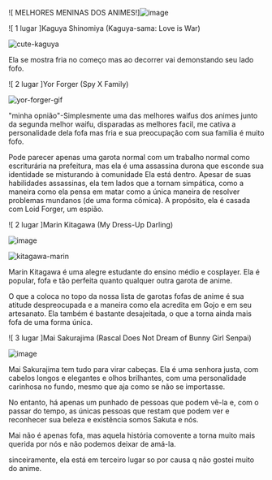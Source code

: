 ![ MELHORES MENINAS DOS ANIMES!]![image](https://github.com/joaoreidelas124/joaoreidelas124/assets/144059491/bf6ab0e4-5e6d-4a54-af03-de7aa71b00fb)


![ 1 lugar ]Kaguya Shinomiya (Kaguya-sama: Love is War)

![cute-kaguya](https://github.com/joaoreidelas124/joaoreidelas124/assets/144059491/fd07cadc-1795-41f7-a946-6b7247731b02)

Ela se mostra fria no começo mas ao decorrer vai demonstando seu lado fofo.



![ 2 lugar ]Yor Forger (Spy X Family)

![yor-forger-gif](https://github.com/joaoreidelas124/joaoreidelas124/assets/144059491/460474e3-d3d0-444a-b05f-e196252aeac5)


"minha opnião"-Simplesmente uma das melhores waifus dos animes junto da segunda melhor waifu, disparadas as melhores facil, me cativa a personalidade dela fofa mas fria  e sua preocupação com sua familia é muito fofo.


  Pode parecer apenas uma garota normal com um trabalho normal como escriturária na prefeitura, mas ela é uma assassina durona que esconde sua identidade se misturando à comunidade Ela está dentro.
Apesar de suas habilidades assassinas, ela tem lados que a tornam simpática, como a maneira como ela pensa em matar como a única maneira de resolver problemas mundanos (de uma forma cômica). A propósito, ela é casada com Loid Forger, um espião.

![ 2 lugar ]Marin Kitagawa (My Dress-Up Darling)

![image](https://github.com/joaoreidelas124/joaoreidelas124/assets/144059491/92d91f16-dc71-4d3e-b316-d4f418fdcd74)

![kitagawa-marin](https://github.com/joaoreidelas124/joaoreidelas124/assets/144059491/234f8c71-aab1-45c0-afd9-7b4424ba99f5)


Marin Kitagawa é uma alegre estudante do ensino médio e cosplayer. Ela é popular, fofa e tão perfeita quanto qualquer outra garota de anime.

O que a coloca no topo da nossa lista de garotas fofas de anime é sua atitude despreocupada e a maneira como ela acredita em Gojo e em seu artesanato. Ela também é bastante desajeitada, o que a torna ainda mais fofa de uma forma única.

![ 3 lugar ]Mai Sakurajima (Rascal Does Not Dream of Bunny Girl Senpai)

![image](https://github.com/joaoreidelas124/joaoreidelas124/assets/144059491/a3ab4fe9-f7d0-48b4-b3c0-11fbd9d68b79)

Mai Sakurajima tem tudo para virar cabeças. Ela é uma senhora justa, com cabelos longos e elegantes e olhos brilhantes, com uma personalidade carinhosa no fundo, mesmo que aja como se não se importasse.

No entanto, há apenas um punhado de pessoas que podem vê-la e, com o passar do tempo, as únicas pessoas que restam que podem ver e reconhecer sua beleza e existência somos Sakuta e nós.

Mai não é apenas fofa, mas aquela história comovente a torna muito mais querida por nós e não podemos deixar de amá-la.

sinceiramente, ela está em terceiro lugar so por causa q não gostei muito do anime.
